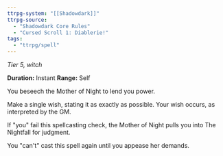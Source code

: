 ```yaml
---
ttrpg-system: "[[Shadowdark]]"
ttrpg-source: 
  - "Shadowdark Core Rules"
  - "Cursed Scroll 1: Diablerie!"
tags:
  - "ttrpg/spell"
---
```

*Tier 5, witch*

**Duration:** Instant
**Range:** Self

You beseech the Mother of Night to lend you power.

Make a single wish, stating it as exactly as possible. Your wish occurs, as interpreted by the GM.

If "you" fail this spellcasting check, the Mother of Night pulls you into The Nightfall for judgment.

You "can't" cast this spell again until you appease her demands.


